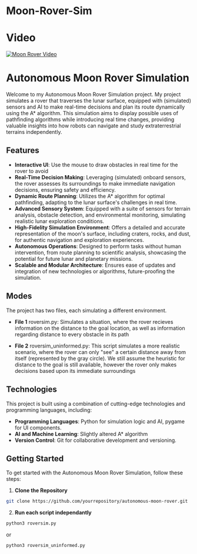 # Moon-Rover-Sim

# Video
[![Moon Rover Video](https://img.youtube.com/vi/lfZK4wQYeGU/0.jpg)](https://www.youtube.com/watch?v=lfZK4wQYeGU)

# Autonomous Moon Rover Simulation

Welcome to my Autonomous Moon Rover Simulation project. My project simulates a rover that traverses the lunar surface, equipped with (simulated) sensors and AI to make real-time decisions and plan its route dynamically using the A* algorithm. This simulation aims to display possible uses of pathfinding algorithms while introducing real time changes, providing valuable insights into how robots can navigate and study extraterrestrial terrains independently.

## Features

- **Interactive UI**: Use the mouse to draw obstacles in real time for the rover to avoid
- **Real-Time Decision Making**: Leveraging (simulated) onboard sensors, the rover assesses its surroundings to make immediate navigation decisions, ensuring safety and efficiency.
- **Dynamic Route Planning**: Utilizes the A* algorithm for optimal pathfinding, adapting to the lunar surface's challenges in real time.
- **Advanced Sensory System**: Equipped with a suite of sensors for terrain analysis, obstacle detection, and environmental monitoring, simulating realistic lunar exploration conditions.
- **High-Fidelity Simulation Environment**: Offers a detailed and accurate representation of the moon's surface, including craters, rocks, and dust, for authentic navigation and exploration experiences.
- **Autonomous Operations**: Designed to perform tasks without human intervention, from route planning to scientific analysis, showcasing the potential for future lunar and planetary missions.
- **Scalable and Modular Architecture**: Ensures ease of updates and integration of new technologies or algorithms, future-proofing the simulation.

## Modes
The project has two files, each simulating a different environment.

 - **File 1** roversim.py: Simulates a situation, where the rover recieves information on the distance to the goal location, as well as information regarding distance to every obstacle in its path

 - **File 2** roversim_uninformed.py: This script simulates a more realistic scenario, where the rover can only "see" a certain distance away from itself (represented by the gray circle). We still assume the heuristic for distance to the goal is still available, however the rover only makes decisions based upon its immediate surroundings

## Technologies

This project is built using a combination of cutting-edge technologies and programming languages, including:

- **Programming Languages**: Python for simulation logic and AI, pygame for UI components.
- **AI and Machine Learning**: Slightly altered A* algorithm
- **Version Control**: Git for collaborative development and versioning.

## Getting Started

To get started with the Autonomous Moon Rover Simulation, follow these steps:

1. **Clone the Repository**

```bash
git clone https://github.com/yourrepository/autonomous-moon-rover.git
```

2. **Run each script independantly** 
```bash
python3 roversim.py
```
or

```bash 
python3 roversim_uninformed.py
```

